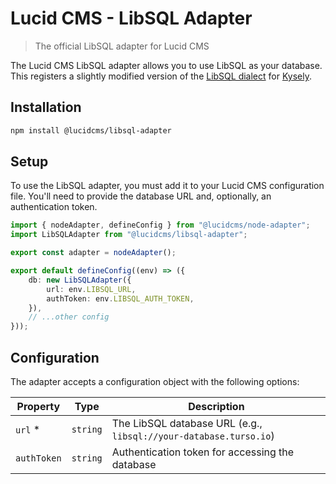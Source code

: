 # Lucid CMS - LibSQL Adapter 

> The official LibSQL adapter for Lucid CMS

The Lucid CMS LibSQL adapter allows you to use LibSQL as your database. This registers a slightly modified version of the [LibSQL dialect](https://github.com/tursodatabase/kysely-libsql) for [Kysely](https://kysely.dev/).

## Installation

```bash
npm install @lucidcms/libsql-adapter
```

## Setup

To use the LibSQL adapter, you must add it to your Lucid CMS configuration file. You'll need to provide the database URL and, optionally, an authentication token.

```typescript
import { nodeAdapter, defineConfig } from "@lucidcms/node-adapter";
import LibSQLAdapter from "@lucidcms/libsql-adapter";

export const adapter = nodeAdapter();

export default defineConfig((env) => ({
    db: new LibSQLAdapter({
        url: env.LIBSQL_URL,
        authToken: env.LIBSQL_AUTH_TOKEN,
    }),
    // ...other config
}));
```

## Configuration

The adapter accepts a configuration object with the following options:

| Property | Type | Description |
|----------|------|-------------|
| `url` * | `string` | The LibSQL database URL (e.g., `libsql://your-database.turso.io`) |
| `authToken` | `string` | Authentication token for accessing the database |